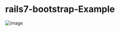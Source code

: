 # rails7-bootstrap-Example
![image](https://github.com/user-attachments/assets/39964531-1f11-4e8a-97c4-aa546b9023f9)
